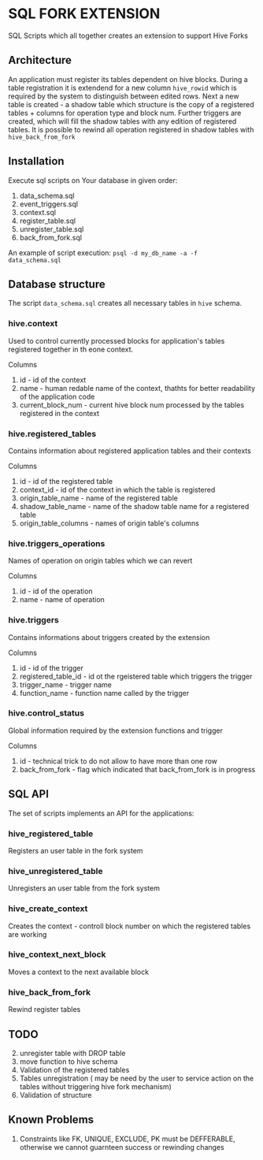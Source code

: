 # SQL FORK EXTENSION
SQL Scripts which all together creates an extension to support Hive Forks

## Architecture
An application must register its tables dependent on hive blocks. During a table registration it is extendend
for a new column `hive_rowid` which is required by the system to distinguish between edited rows. Next
a new table is created - a shadow table which structure is the copy of a registered tables + columns for operation
type and block num. Further triggers are created, which will fill the shadow tables with any edition of
registered tables. It is possible to rewind all operation registered in shadow tables with `hive_back_from_fork`

## Installation
Execute sql scripts on Your database in given order:
1. data_schema.sql
1. event_triggers.sql
1. context.sql
1. register_table.sql 
1. unregister_table.sql
1. back_from_fork.sql

An example of script execution: `psql -d my_db_name -a -f  data_schema.sql`

## Database structure
The script `data_schema.sql` creates all necessary tables in `hive` schema.

### hive.context
Used to control currently processed blocks for application's tables registered together in th eone context. 

Columns
1. id - id of the context
2. name - human redable name of the context, thathts for better readability of the application code
3. current_block_num - current hive block num processed by the tables registered in the context

### hive.registered_tables
Contains information about registered application tables and their contexts

Columns
1. id - id of the registered table
2. context_id - id of the context in which the table is registered
3. origin_table_name - name of the registered table
4. shadow_table_name - name of the shadow table name for a registered table
5. origin_table_columns - names of origin table's columns

### hive.triggers_operations
Names of operation on origin tables which we can revert

Columns
1. id - id of the operation
2. name - name of operation

### hive.triggers
Contains informations about triggers created by the extension

Columns
1. id - id of the trigger
2. registered_table_id - id ot the rgeistered table which triggers the trigger
3. trigger_name - trigger name
4. function_name - function name called by the trigger

### hive.control_status
Global information required by the extension functions and trigger

Columns
1. id - technical trick to do not allow to have more than one row
2. back_from_fork - flag which indicated that back_from_fork is in progress

## SQL API
The set of scripts implements an API for the applications:
### hive_registered_table
Registers an user table in the fork system
### hive_unregistered_table
Unregisters an user table from the fork system
### hive_create_context
Creates the context - controll block number on which the registered tables are working
### hive_context_next_block
Moves a context to the next available block
### hive_back_from_fork
Rewind register tables

## TODO
2. unregister table with DROP table
2. move function to hive schema
1. Validation of the registered tables
2. Tables unregistration ( may be need by the user to service action on the tables without triggering hive fork mechanism)
3. Validation of structure

## Known Problems
1. Constraints like FK, UNIQUE, EXCLUDE, PK must be DEFFERABLE, otherwise we cannot guarnteen success or rewinding changes

